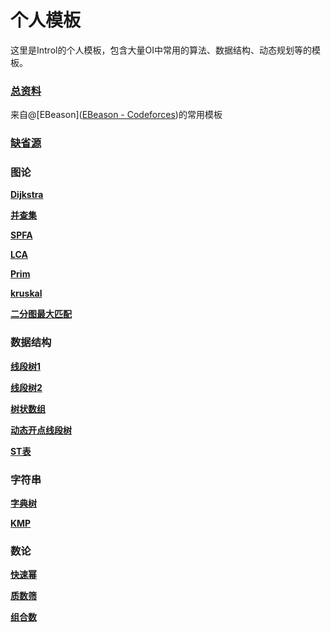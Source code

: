 # 个人模板
这里是Introl的个人模板，包含大量OI中常用的算法、数据结构、动态规划等的模板。
### [总资料](/OI/个人模板/总资料.md)
来自@[EBeason]([EBeason - Codeforces](https://codeforces.com/profile/EBeason))的常用模板
### [缺省源](/OI/个人模板/缺省源.cpp)
### 图论

[**Dijkstra**](/OI/个人模板/Dijkstra.cpp)

[**并查集**](/OI/个人模板/并查集.cpp)

[**SPFA**](/OI/个人模板/SPFA.cpp)

[**LCA**](/OI/个人模板/LCA.cpp)

[**Prim**](/OI/个人模板/Prim.cpp)

[**kruskal**](/OI/个人模板/kruskal.cpp)

[**二分图最大匹配**](/OI/个人模板/二分图最大匹配.cpp)

### 数据结构

[**线段树1**](/OI/个人模板/线段树1.cpp)

[**线段树2**](/OI/个人模板/线段树2.cpp)

[**树状数组**](/OI/个人模板/树状数组.cpp)

[**动态开点线段树**](/OI/个人模板/动态开点线段树.cpp)

[**ST表**](/OI/个人模板/ST表.cpp)

### 字符串

[**字典树**](/OI/个人模板/Trie树.cpp)

[**KMP**](/OI/个人模板/KMP.cpp)

### 数论

[**快速幂**](/OI/个人模板/快速幂.cpp)

[**质数筛**](/OI/个人模板/质数筛.cpp)

[**组合数**](/OI/个人模板/组合数.cpp)